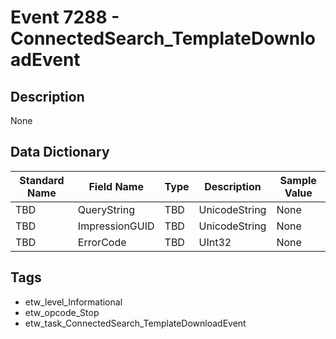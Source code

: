 # Event 7288 - ConnectedSearch_TemplateDownloadEvent

## Description
None

## Data Dictionary
|Standard Name|Field Name|Type|Description|Sample Value|
|---|---|---|---|---|
|TBD|QueryString|TBD|UnicodeString|None|None|
|TBD|ImpressionGUID|TBD|UnicodeString|None|None|
|TBD|ErrorCode|TBD|UInt32|None|None|

## Tags
* etw_level_Informational
* etw_opcode_Stop
* etw_task_ConnectedSearch_TemplateDownloadEvent